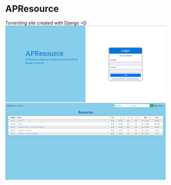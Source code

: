 # APResource
Torrenting site created with Django =D
![APResource1](apresource1.JPG)
![APResource2](apresource2.JPG)
